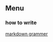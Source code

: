 ## Menu

### how to write

[markdown grammer](https://guides.github.com/features/mastering-markdown/)
